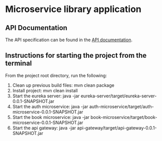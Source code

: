 # Microservice library application

## API Documentation

The API specification can be found in the [API documentation](docs/api/OpenApiDescriptionUsingSwagger.yaml).

## Instructions for starting the project from the terminal

From the project root directory, run the following:

1) Clean up previous build files:
   mvn clean package
2) Install project:
   mvn clean install
3) Start the eureka server:
   java -jar eureka-server/target/eureka-server-0.0.1-SNAPSHOT.jar
4) Start the auth microservice:
   java -jar auth-microservice/target/auth-microservice-0.0.1-SNAPSHOT.jar
5) Start the book microservice:
   java -jar book-microservice/target/book-microservice-0.0.1-SNAPSHOT.jar
6) Start the api gateway:
   java -jar api-gateway/target/api-gateway-0.0.1-SNAPSHOT.jar

